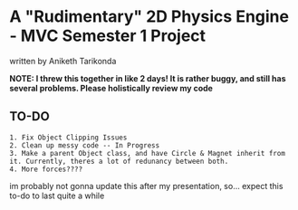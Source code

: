 # A "Rudimentary" 2D Physics Engine - MVC Semester 1 Project
written by Aniketh Tarikonda

**NOTE: I threw this together in like 2 days! It is rather buggy, and still has several problems. Please holistically review my code**

## TO-DO
    1. Fix Object Clipping Issues
    2. Clean up messy code -- In Progress
    3. Make a parent Object class, and have Circle & Magnet inherit from it. Currently, theres a lot of redunancy between both.  
    4. More forces????
im probably not gonna update this after my presentation, so... expect this to-do to last quite a while

